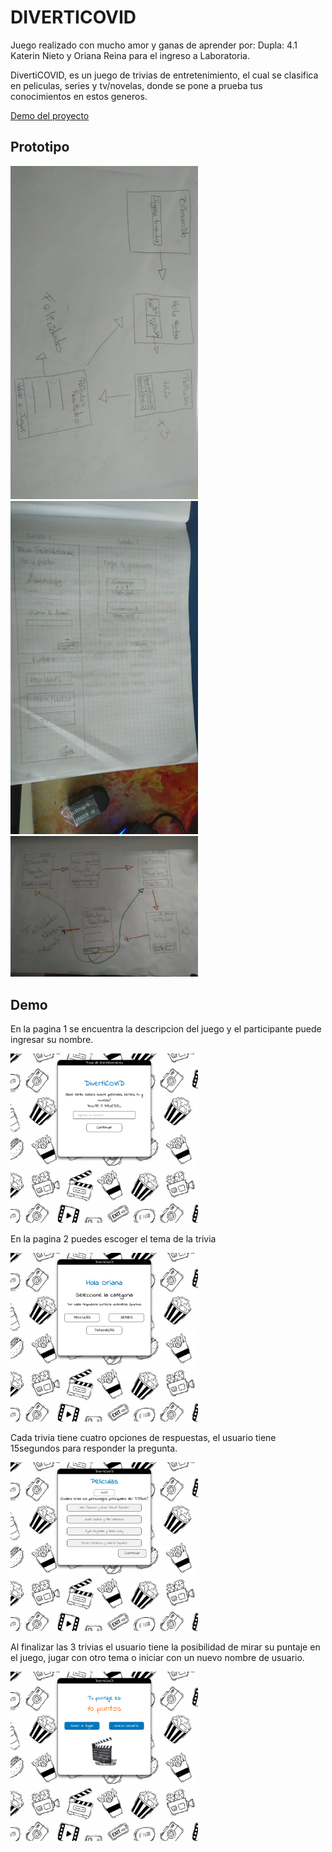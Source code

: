 # DIVERTICOVID

Juego realizado con mucho amor y ganas de aprender por: Dupla: 4.1 Katerin Nieto y Oriana Reina para el ingreso a Laboratoria.

DivertiCOVID, es un juego de trivias de entretenimiento, el cual se clasifica en peliculas, series y tv/novelas, donde se pone a prueba tus conocimientos en estos generos.

[Demo del proyecto](https://oriananohemi.github.io/trivia-laboratoria/)

## Prototipo

<img width=300 src="./demoProyecto/Sketch 1 - Oriana.jpeg">

<img width=300 src="./demoProyecto/Sketch 2 - Katerin.jpeg">

<img width=300 src="./demoProyecto/Prototipo Sketch unificado.jpeg">

## Demo

En la pagina 1 se encuentra la descripcion del juego y el participante puede ingresar su nombre.

<img width=300 src="./demoProyecto/Screen Shot 2020-08-23 at 15.27.09.png">

En la pagina 2 puedes escoger el tema de la trivia

<img width=300 src="./demoProyecto/Screen Shot 2020-08-23 at 15.27.19.png">

Cada trivia tiene cuatro opciones de respuestas, el usuario tiene 15segundos para responder la pregunta.

<img width=300 src="./demoProyecto/Screen Shot 2020-08-23 at 15.27.21.png">

Al finalizar las 3 trivias el usuario tiene la posibilidad de mirar su puntaje en el juego, jugar con otro tema o iniciar con un nuevo nombre de usuario.

<img width=300 src="./demoProyecto/Screen Shot 2020-08-23 at 15.27.53.png">
